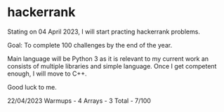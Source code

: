 # hackerrank

Stating on 04 April 2023, I will start practing hackerrank problems.

Goal: To complete 100 challenges by the end of the year.

Main language will be Python 3 as it is relevant to my current work an consists of multiple libraries and simple language. Once I get competent enough, I will move to C++.

Good luck to me.

22/04/2023
Warmups - 4
Arrays - 3
Total - 7/100